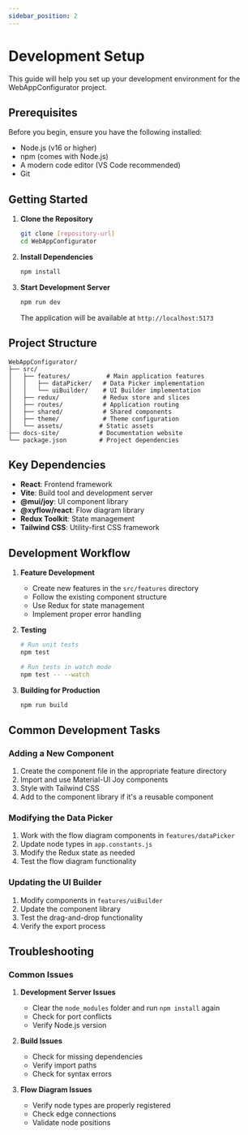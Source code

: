 ```yaml
---
sidebar_position: 2
---
```


# Development Setup

This guide will help you set up your development environment for the WebAppConfigurator project.

## Prerequisites

Before you begin, ensure you have the following installed:

- Node.js (v16 or higher)
- npm (comes with Node.js)
- A modern code editor (VS Code recommended)
- Git

## Getting Started

1. **Clone the Repository**

   ```bash
   git clone [repository-url]
   cd WebAppConfigurator
   ```

2. **Install Dependencies**

   ```bash
   npm install
   ```

3. **Start Development Server**

   ```bash
   npm run dev
   ```

   The application will be available at `http://localhost:5173`

## Project Structure

```
WebAppConfigurator/
├── src/
│   ├── features/          # Main application features
│   │   ├── dataPicker/   # Data Picker implementation
│   │   └── uiBuilder/    # UI Builder implementation
│   ├── redux/            # Redux store and slices
│   ├── routes/           # Application routing
│   ├── shared/           # Shared components
│   ├── theme/            # Theme configuration
│   └── assets/          # Static assets
├── docs-site/           # Documentation website
└── package.json         # Project dependencies
```

## Key Dependencies

- **React**: Frontend framework
- **Vite**: Build tool and development server
- **@mui/joy**: UI component library
- **@xyflow/react**: Flow diagram library
- **Redux Toolkit**: State management
- **Tailwind CSS**: Utility-first CSS framework

## Development Workflow

1. **Feature Development**

   - Create new features in the `src/features` directory
   - Follow the existing component structure
   - Use Redux for state management
   - Implement proper error handling

2. **Testing**

   ```bash
   # Run unit tests
   npm test

   # Run tests in watch mode
   npm test -- --watch
   ```

3. **Building for Production**

   ```bash
   npm run build
   ```

## Common Development Tasks

### Adding a New Component

1. Create the component file in the appropriate feature directory
2. Import and use Material-UI Joy components
3. Style with Tailwind CSS
4. Add to the component library if it's a reusable component

### Modifying the Data Picker

1. Work with the flow diagram components in `features/dataPicker`
2. Update node types in `app.constants.js`
3. Modify the Redux state as needed
4. Test the flow diagram functionality

### Updating the UI Builder

1. Modify components in `features/uiBuilder`
2. Update the component library
3. Test the drag-and-drop functionality
4. Verify the export process

## Troubleshooting

### Common Issues

1. **Development Server Issues**

   - Clear the `node_modules` folder and run `npm install` again
   - Check for port conflicts
   - Verify Node.js version

2. **Build Issues**

   - Check for missing dependencies
   - Verify import paths
   - Check for syntax errors

3. **Flow Diagram Issues**
   - Verify node types are properly registered
   - Check edge connections
   - Validate node positions
